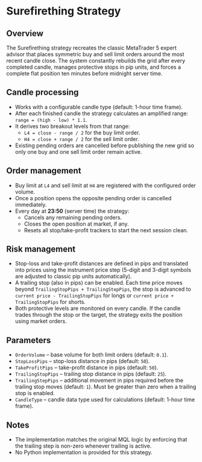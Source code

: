 # Surefirething Strategy

## Overview
The Surefirething strategy recreates the classic MetaTrader 5 expert advisor that places symmetric buy and sell limit orders around the most recent candle close. The system constantly rebuilds the grid after every completed candle, manages protective stops in pip units, and forces a complete flat position ten minutes before midnight server time.

## Candle processing
- Works with a configurable candle type (default: 1-hour time frame).
- After each finished candle the strategy calculates an amplified range: `range = (high - low) * 1.1`.
- It derives two breakout levels from that range:
  - `L4 = close - range / 2` for the buy limit order.
  - `H4 = close + range / 2` for the sell limit order.
- Existing pending orders are cancelled before publishing the new grid so only one buy and one sell limit order remain active.

## Order management
- Buy limit at `L4` and sell limit at `H4` are registered with the configured order volume.
- Once a position opens the opposite pending order is cancelled immediately.
- Every day at **23:50** (server time) the strategy:
  - Cancels any remaining pending orders.
  - Closes the open position at market, if any.
  - Resets all stop/take-profit trackers to start the next session clean.

## Risk management
- Stop-loss and take-profit distances are defined in pips and translated into prices using the instrument price step (5-digit and 3-digit symbols are adjusted to classic pip units automatically).
- A trailing stop (also in pips) can be enabled. Each time price moves beyond `TrailingStopPips + TrailingStepPips`, the stop is advanced to `current price - TrailingStopPips` for longs or `current price + TrailingStopPips` for shorts.
- Both protective levels are monitored on every candle. If the candle trades through the stop or the target, the strategy exits the position using market orders.

## Parameters
- `OrderVolume` – base volume for both limit orders (default: `0.1`).
- `StopLossPips` – stop-loss distance in pips (default: `50`).
- `TakeProfitPips` – take-profit distance in pips (default: `50`).
- `TrailingStopPips` – trailing stop distance in pips (default: `25`).
- `TrailingStepPips` – additional movement in pips required before the trailing stop moves (default: `1`). Must be greater than zero when a trailing stop is enabled.
- `CandleType` – candle data type used for calculations (default: 1-hour time frame).

## Notes
- The implementation matches the original MQL logic by enforcing that the trailing step is non-zero whenever trailing is active.
- No Python implementation is provided for this strategy.
